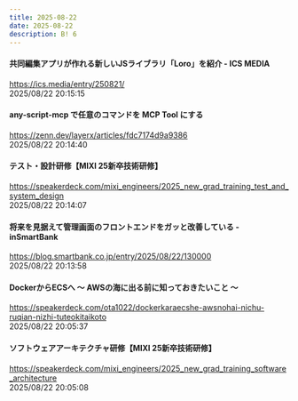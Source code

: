 ```yaml
---
title: 2025-08-22
date: 2025-08-22
description: B! 6
---
```


#### 共同編集アプリが作れる新しいJSライブラリ「Loro」を紹介 - ICS MEDIA
https://ics.media/entry/250821/<br>
2025/08/22 20:15:15<br>


#### any-script-mcp で任意のコマンドを MCP Tool にする
https://zenn.dev/layerx/articles/fdc7174d9a9386<br>
2025/08/22 20:14:40<br>


#### テスト・設計研修【MIXI 25新卒技術研修】
https://speakerdeck.com/mixi_engineers/2025_new_grad_training_test_and_system_design<br>
2025/08/22 20:14:07<br>


#### 将来を見据えて管理画面のフロントエンドをガッと改善している - inSmartBank
https://blog.smartbank.co.jp/entry/2025/08/22/130000<br>
2025/08/22 20:13:58<br>


#### DockerからECSへ 〜 AWSの海に出る前に知っておきたいこと 〜
https://speakerdeck.com/ota1022/dockerkaraecshe-awsnohai-nichu-ruqian-nizhi-tuteokitaikoto<br>
2025/08/22 20:05:37<br>


#### ソフトウェアアーキテクチャ研修【MIXI 25新卒技術研修】
https://speakerdeck.com/mixi_engineers/2025_new_grad_training_software_architecture<br>
2025/08/22 20:05:08<br>


